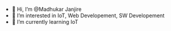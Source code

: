 - 👋 Hi, I’m @Madhukar Janjire
- 👀 I’m interested in IoT, Web Developement, SW Developement
- 🌱 I’m currently learning IoT


<!---
janjirem/janjirem is a ✨ special ✨ repository because its `README.md` (this file) appears on your GitHub profile.
You can click the Preview link to take a look at your changes.
--->
